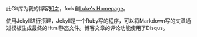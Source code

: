 此Git库为我的博客[知之](http://sailorivy.github.io)，fork自[Luke's Homepage](http://geeklu.com)。 

使用Jekyll进行搭建，Jekyll是一个Ruby写的程序，可以将Markdown写的文章通过模板生成最终的Html静态文件。博客文章的评论功能使用了Disqus。
